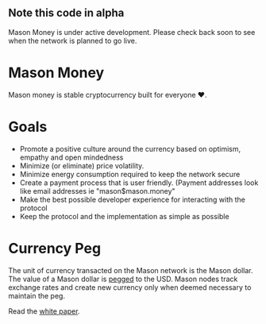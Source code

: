 ## Note this code in alpha

Mason Money is under active development. Please check back soon to see when the
network is planned to go live.

# Mason Money

Mason money is stable cryptocurrency built for everyone :heart:.

# Goals

  * Promote a positive culture around the currency based on optimism, empathy
    and open mindedness
  * Minimize (or eliminate) price volatility.
  * Minimize energy consumption required to keep the network secure
  * Create a payment process that is user friendly. (Payment addresses look like
    email addresses ie
    "mason$mason.money"
  * Make the best possible developer experience for interacting with the
    protocol
  * Keep the protocol and the implementation as simple as possible

# Currency Peg
The unit of currency transacted on the  Mason network is the Mason dollar. The value of a Mason dollar is [pegged](https://en.wikipedia.org/wiki/Fixed_exchange-rate_system) to the USD. Mason nodes track exchange rates and create new currency only when deemed necessary to maintain the peg.

Read the [white paper](https://github.com/masonforest/masonmoney/blob/master/WHITEPAPER.md).
